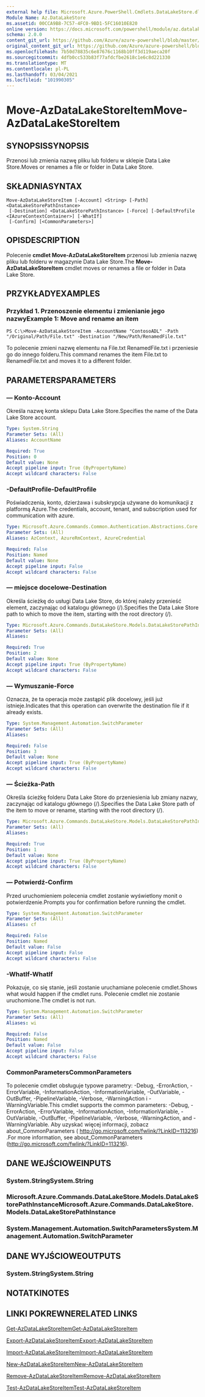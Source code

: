 ```yaml
---
external help file: Microsoft.Azure.PowerShell.Cmdlets.DataLakeStore.dll-Help.xml
Module Name: Az.DataLakeStore
ms.assetid: 00CCA9B8-7C57-4FC0-9BD1-5FC16010E820
online version: https://docs.microsoft.com/powershell/module/az.datalakestore/move-azdatalakestoreitem
schema: 2.0.0
content_git_url: https://github.com/Azure/azure-powershell/blob/master/src/DataLakeStore/DataLakeStore/help/Move-AzDataLakeStoreItem.md
original_content_git_url: https://github.com/Azure/azure-powershell/blob/master/src/DataLakeStore/DataLakeStore/help/Move-AzDataLakeStoreItem.md
ms.openlocfilehash: 7b50d78835c6e87676c1168b10ff3d119aeca20f
ms.sourcegitcommit: 4dfb0cc533b83f77afdcfbe2618c1e6c8d221330
ms.translationtype: MT
ms.contentlocale: pl-PL
ms.lasthandoff: 03/04/2021
ms.locfileid: "101990305"
---
```

# <span data-ttu-id="b1c08-101">Move-AzDataLakeStoreItem</span><span class="sxs-lookup"><span data-stu-id="b1c08-101">Move-AzDataLakeStoreItem</span></span>

## <span data-ttu-id="b1c08-102">SYNOPSIS</span><span class="sxs-lookup"><span data-stu-id="b1c08-102">SYNOPSIS</span></span>
<span data-ttu-id="b1c08-103">Przenosi lub zmienia nazwę pliku lub folderu w sklepie Data Lake Store.</span><span class="sxs-lookup"><span data-stu-id="b1c08-103">Moves or renames a file or folder in Data Lake Store.</span></span>

## <span data-ttu-id="b1c08-104">SKŁADNIA</span><span class="sxs-lookup"><span data-stu-id="b1c08-104">SYNTAX</span></span>

```
Move-AzDataLakeStoreItem [-Account] <String> [-Path] <DataLakeStorePathInstance>
 [-Destination] <DataLakeStorePathInstance> [-Force] [-DefaultProfile <IAzureContextContainer>] [-WhatIf]
 [-Confirm] [<CommonParameters>]
```

## <span data-ttu-id="b1c08-105">OPIS</span><span class="sxs-lookup"><span data-stu-id="b1c08-105">DESCRIPTION</span></span>
<span data-ttu-id="b1c08-106">Polecenie **cmdlet Move-AzDataLakeStoreItem** przenosi lub zmienia nazwę pliku lub folderu w magazynie Data Lake Store.</span><span class="sxs-lookup"><span data-stu-id="b1c08-106">The **Move-AzDataLakeStoreItem** cmdlet moves or renames a file or folder in Data Lake Store.</span></span>

## <span data-ttu-id="b1c08-107">PRZYKŁADY</span><span class="sxs-lookup"><span data-stu-id="b1c08-107">EXAMPLES</span></span>

### <span data-ttu-id="b1c08-108">Przykład 1. Przenoszenie elementu i zmienianie jego nazwy</span><span class="sxs-lookup"><span data-stu-id="b1c08-108">Example 1: Move and rename an item</span></span>
```
PS C:\>Move-AzDataLakeStoreItem -AccountName "ContosoADL" -Path "/Original/Path/File.txt" -Destination "/New/Path/RenamedFile.txt"
```

<span data-ttu-id="b1c08-109">To polecenie zmieni nazwę elementu na File.txt RenamedFile.txt i przeniesie go do innego folderu.</span><span class="sxs-lookup"><span data-stu-id="b1c08-109">This command renames the item File.txt to RenamedFile.txt and moves it to a different folder.</span></span>

## <span data-ttu-id="b1c08-110">PARAMETERS</span><span class="sxs-lookup"><span data-stu-id="b1c08-110">PARAMETERS</span></span>

### <span data-ttu-id="b1c08-111">— Konto</span><span class="sxs-lookup"><span data-stu-id="b1c08-111">-Account</span></span>
<span data-ttu-id="b1c08-112">Określa nazwę konta sklepu Data Lake Store.</span><span class="sxs-lookup"><span data-stu-id="b1c08-112">Specifies the name of the Data Lake Store account.</span></span>

```yaml
Type: System.String
Parameter Sets: (All)
Aliases: AccountName

Required: True
Position: 0
Default value: None
Accept pipeline input: True (ByPropertyName)
Accept wildcard characters: False
```

### <span data-ttu-id="b1c08-113">-DefaultProfile</span><span class="sxs-lookup"><span data-stu-id="b1c08-113">-DefaultProfile</span></span>
<span data-ttu-id="b1c08-114">Poświadczenia, konto, dzierżawa i subskrypcja używane do komunikacji z platformą Azure.</span><span class="sxs-lookup"><span data-stu-id="b1c08-114">The credentials, account, tenant, and subscription used for communication with azure.</span></span>

```yaml
Type: Microsoft.Azure.Commands.Common.Authentication.Abstractions.Core.IAzureContextContainer
Parameter Sets: (All)
Aliases: AzContext, AzureRmContext, AzureCredential

Required: False
Position: Named
Default value: None
Accept pipeline input: False
Accept wildcard characters: False
```

### <span data-ttu-id="b1c08-115">— miejsce docelowe</span><span class="sxs-lookup"><span data-stu-id="b1c08-115">-Destination</span></span>
<span data-ttu-id="b1c08-116">Określa ścieżkę do usługi Data Lake Store, do której należy przenieść element, zaczynając od katalogu głównego (/).</span><span class="sxs-lookup"><span data-stu-id="b1c08-116">Specifies the Data Lake Store path to which to move the item, starting with the root directory (/).</span></span>

```yaml
Type: Microsoft.Azure.Commands.DataLakeStore.Models.DataLakeStorePathInstance
Parameter Sets: (All)
Aliases:

Required: True
Position: 2
Default value: None
Accept pipeline input: True (ByPropertyName)
Accept wildcard characters: False
```

### <span data-ttu-id="b1c08-117">— Wymuszanie</span><span class="sxs-lookup"><span data-stu-id="b1c08-117">-Force</span></span>
<span data-ttu-id="b1c08-118">Oznacza, że ta operacja może zastąpić plik docelowy, jeśli już istnieje.</span><span class="sxs-lookup"><span data-stu-id="b1c08-118">Indicates that this operation can overwrite the destination file if it already exists.</span></span>

```yaml
Type: System.Management.Automation.SwitchParameter
Parameter Sets: (All)
Aliases:

Required: False
Position: 3
Default value: None
Accept pipeline input: True (ByPropertyName)
Accept wildcard characters: False
```

### <span data-ttu-id="b1c08-119">— Ścieżka</span><span class="sxs-lookup"><span data-stu-id="b1c08-119">-Path</span></span>
<span data-ttu-id="b1c08-120">Określa ścieżkę folderu Data Lake Store do przeniesienia lub zmiany nazwy, zaczynając od katalogu głównego (/).</span><span class="sxs-lookup"><span data-stu-id="b1c08-120">Specifies the Data Lake Store path of the item to move or rename, starting with the root directory (/).</span></span>

```yaml
Type: Microsoft.Azure.Commands.DataLakeStore.Models.DataLakeStorePathInstance
Parameter Sets: (All)
Aliases:

Required: True
Position: 1
Default value: None
Accept pipeline input: True (ByPropertyName)
Accept wildcard characters: False
```

### <span data-ttu-id="b1c08-121">— Potwierdź</span><span class="sxs-lookup"><span data-stu-id="b1c08-121">-Confirm</span></span>
<span data-ttu-id="b1c08-122">Przed uruchomieniem polecenia cmdlet zostanie wyświetlony monit o potwierdzenie.</span><span class="sxs-lookup"><span data-stu-id="b1c08-122">Prompts you for confirmation before running the cmdlet.</span></span>

```yaml
Type: System.Management.Automation.SwitchParameter
Parameter Sets: (All)
Aliases: cf

Required: False
Position: Named
Default value: False
Accept pipeline input: False
Accept wildcard characters: False
```

### <span data-ttu-id="b1c08-123">-WhatIf</span><span class="sxs-lookup"><span data-stu-id="b1c08-123">-WhatIf</span></span>
<span data-ttu-id="b1c08-124">Pokazuje, co się stanie, jeśli zostanie uruchamiane polecenie cmdlet.</span><span class="sxs-lookup"><span data-stu-id="b1c08-124">Shows what would happen if the cmdlet runs.</span></span>
<span data-ttu-id="b1c08-125">Polecenie cmdlet nie zostanie uruchomione.</span><span class="sxs-lookup"><span data-stu-id="b1c08-125">The cmdlet is not run.</span></span>

```yaml
Type: System.Management.Automation.SwitchParameter
Parameter Sets: (All)
Aliases: wi

Required: False
Position: Named
Default value: False
Accept pipeline input: False
Accept wildcard characters: False
```

### <span data-ttu-id="b1c08-126">CommonParameters</span><span class="sxs-lookup"><span data-stu-id="b1c08-126">CommonParameters</span></span>
<span data-ttu-id="b1c08-127">To polecenie cmdlet obsługuje typowe parametry: -Debug, -ErrorAction, -ErrorVariable, -InformationAction, -InformationVariable, -OutVariable, -OutBuffer, -PipelineVariable, -Verbose, -WarningAction i -WarningVariable.</span><span class="sxs-lookup"><span data-stu-id="b1c08-127">This cmdlet supports the common parameters: -Debug, -ErrorAction, -ErrorVariable, -InformationAction, -InformationVariable, -OutVariable, -OutBuffer, -PipelineVariable, -Verbose, -WarningAction, and -WarningVariable.</span></span> <span data-ttu-id="b1c08-128">Aby uzyskać więcej informacji, zobacz about_CommonParameters ( http://go.microsoft.com/fwlink/?LinkID=113216) .</span><span class="sxs-lookup"><span data-stu-id="b1c08-128">For more information, see about_CommonParameters (http://go.microsoft.com/fwlink/?LinkID=113216).</span></span>

## <span data-ttu-id="b1c08-129">DANE WEJŚCIOWE</span><span class="sxs-lookup"><span data-stu-id="b1c08-129">INPUTS</span></span>

### <span data-ttu-id="b1c08-130">System.String</span><span class="sxs-lookup"><span data-stu-id="b1c08-130">System.String</span></span>

### <span data-ttu-id="b1c08-131">Microsoft.Azure.Commands.DataLakeStore.Models.DataLakeStorePathInstance</span><span class="sxs-lookup"><span data-stu-id="b1c08-131">Microsoft.Azure.Commands.DataLakeStore.Models.DataLakeStorePathInstance</span></span>

### <span data-ttu-id="b1c08-132">System.Management.Automation.SwitchParameters</span><span class="sxs-lookup"><span data-stu-id="b1c08-132">System.Management.Automation.SwitchParameter</span></span>

## <span data-ttu-id="b1c08-133">DANE WYJŚCIOWE</span><span class="sxs-lookup"><span data-stu-id="b1c08-133">OUTPUTS</span></span>

### <span data-ttu-id="b1c08-134">System.String</span><span class="sxs-lookup"><span data-stu-id="b1c08-134">System.String</span></span>

## <span data-ttu-id="b1c08-135">NOTATKI</span><span class="sxs-lookup"><span data-stu-id="b1c08-135">NOTES</span></span>

## <span data-ttu-id="b1c08-136">LINKI POKREWNE</span><span class="sxs-lookup"><span data-stu-id="b1c08-136">RELATED LINKS</span></span>

[<span data-ttu-id="b1c08-137">Get-AzDataLakeStoreItem</span><span class="sxs-lookup"><span data-stu-id="b1c08-137">Get-AzDataLakeStoreItem</span></span>](./Get-AzDataLakeStoreItem.md)

[<span data-ttu-id="b1c08-138">Export-AzDataLakeStoreItem</span><span class="sxs-lookup"><span data-stu-id="b1c08-138">Export-AzDataLakeStoreItem</span></span>](./Export-AzDataLakeStoreItem.md)

[<span data-ttu-id="b1c08-139">Import-AzDataLakeStoreItem</span><span class="sxs-lookup"><span data-stu-id="b1c08-139">Import-AzDataLakeStoreItem</span></span>](./Import-AzDataLakeStoreItem.md)

[<span data-ttu-id="b1c08-140">New-AzDataLakeStoreItem</span><span class="sxs-lookup"><span data-stu-id="b1c08-140">New-AzDataLakeStoreItem</span></span>](./New-AzDataLakeStoreItem.md)

[<span data-ttu-id="b1c08-141">Remove-AzDataLakeStoreItem</span><span class="sxs-lookup"><span data-stu-id="b1c08-141">Remove-AzDataLakeStoreItem</span></span>](./Remove-AzDataLakeStoreItem.md)

[<span data-ttu-id="b1c08-142">Test-AzDataLakeStoreItem</span><span class="sxs-lookup"><span data-stu-id="b1c08-142">Test-AzDataLakeStoreItem</span></span>](./Test-AzDataLakeStoreItem.md)


